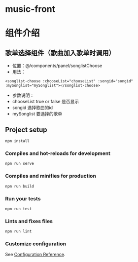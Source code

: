 # music-front

# 组件介绍

## 歌单选择组件（歌曲加入歌单时调用）
* 位置：@/components/panel/songlistChoose
* 用法：
```
<songlist-choose :chooseList="chooseList" :songid="songid" :mySonglist="mySonglist"></songlist-choose>
```
* 参数说明：
* chooseList true or false 是否显示
* songid 选择歌曲的id
* mySonglist 要选择的歌单
## Project setup
```
npm install
```

### Compiles and hot-reloads for development
```
npm run serve
```

### Compiles and minifies for production
```
npm run build
```

### Run your tests
```
npm run test
```

### Lints and fixes files
```
npm run lint
```

### Customize configuration
See [Configuration Reference](https://cli.vuejs.org/config/).
